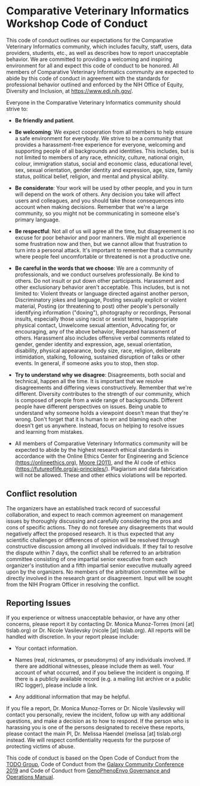 # Comparative Veterinary Informatics Workshop Code of Conduct

This code of conduct outlines our expectations for the Comparative Veterinary Informatics community, which includes faculty, staff, users, data providers, students, etc., as well as describes how to report unacceptable behavior. We are committed to providing a welcoming and inspiring environment for all and expect this code of conduct to be honored. All members of Comparative Veterinary Informatics community are expected to abide by this code of conduct in agreement with the standards for professional behavior outlined and enforced by the NIH Office of Equity, Diversity and Inclusion, at <https://www.edi.nih.gov/>.

Everyone in the Comparative Veterinary Informatics community should strive to: 

-   **Be friendly and patient**.

-   **Be welcoming**: We expect cooperation from all members to help ensure a safe environment for everybody. We strive to be a community that provides a harassment-free experience for everyone, welcoming and supporting people of all backgrounds and identities. This includes, but is not limited to members of any race, ethnicity, culture, national origin, colour, immigration status, social and economic class, educational level, sex, sexual orientation, gender identity and expression, age, size, family status, political belief, religion, and mental and physical ability.

-   **Be considerate**: Your work will be used by other people, and you in turn will depend on the work of others. Any decision you take will affect users and colleagues, and you should take those consequences into account when making decisions. Remember that we're a large community, so you might not be communicating in someone else's primary language.

-   **Be respectful**: Not all of us will agree all the time, but disagreement is no excuse for poor behavior and poor manners. We might all experience some frustration now and then, but we cannot allow that frustration to turn into a personal attack. It's important to remember that a community where people feel uncomfortable or threatened is not a productive one.

-   **Be careful in the words that we choose**: We are a community of professionals, and we conduct ourselves professionally. Be kind to others. Do not insult or put down other participants. Harassment and other exclusionary behavior aren't acceptable. This includes, but is not limited to: Violent threats or language directed against another person, Discriminatory jokes and language, Posting sexually explicit or violent material, Posting (or threatening to post) other people's personally identifying information ("doxing"), photography or recordings, Personal insults, especially those using racist or sexist terms, Inappropriate physical contact, Unwelcome sexual attention, Advocating for, or encouraging, any of the above behavior, Repeated harassment of others. Harassment also includes offensive verbal comments related to gender, gender identity and expression, age, sexual orientation, disability, physical appearance, body size, race, religion, deliberate intimidation, stalking, following, sustained disruption of talks or other events. In general, if someone asks you to stop, then stop.

-   **Try to understand why we disagree**: Disagreements, both social and technical, happen all the time. It is important that we resolve disagreements and differing views constructively. Remember that we're different. Diversity contributes to the strength of our community, which is composed of people from a wide range of backgrounds. Different people have different perspectives on issues. Being unable to understand why someone holds a viewpoint doesn't mean that they're wrong. Don't forget that it is human to err and blaming each other doesn't get us anywhere. Instead, focus on helping to resolve issues and learning from mistakes.

-   All members of Comparative Veterinary Informatics community will be expected to abide by the highest research ethical standards in accordance with the Online Ethics Center for Engineering and Science [(https://onlineethics.org)](https://onlineethics.org), [Moore (2011)](https://www.nsf.gov/bfa/dias/policy/rcr/resources/ethics_oct11.pdf), and the AI code of ethics (<https://futureoflife.org/ai-principles/>). Plagiarism and data fabrication will not be allowed. These and other ethics violations will be reported.

Conflict resolution
-------------------

The organizers have an established track record of successful collaboration, and expect to reach common agreement on management issues by thoroughly discussing and carefully considering the pros and cons of specific actions. They do not foresee any disagreements that would negatively affect the proposed research. It is thus expected that any scientific challenges or differences of opinion will be resolved through constructive discussion among all involved individuals. If they fail to resolve the dispute within 7 days, the conflict shall be referred to an arbitration committee consisting of one impartial senior executive from each organizer's institution and a fifth impartial senior executive mutually agreed upon by the organizers. No members of the arbitration committee will be directly involved in the research grant or disagreement. Input will be sought from the NIH Program Officer in resolving the conflict.

Reporting Issues
----------------

If you experience or witness unacceptable behavior, or have any other concerns, please report it by contacting Dr. Monica Munoz-Torres (moni [at] tislab.org) or Dr. Nicole Vasilevsky (nicole [at] tislab.org). All reports will be handled with discretion. In your report please include:

-   Your contact information.

-   Names (real, nicknames, or pseudonyms) of any individuals involved. If there are additional witnesses, please include them as well. Your account of what occurred, and if you believe the incident is ongoing. If there is a publicly available record (e.g. a mailing list archive or a public IRC logger), please include a link.

-   Any additional information that may be helpful.

If you file a report, Dr. Monica Munoz-Torres or Dr. Nicole Vasilevsky will contact you personally, review the incident, follow up with any additional questions, and make a decision as to how to respond. If the person who is harassing you is one of the persons designated to receive these reports, please contact the main PI, Dr. Melissa Haendel (melissa [at] tislab.org) instead. We will respect confidentiality requests for the purpose of protecting victims of abuse.

This code of conduct is based on the Open Code of Conduct from the [TODO Group](https://todogroup.org/), Code of Conduct from the [Galaxy Community Conference 2019](https://galaxyproject.org/events/gcc2019/conduct/) and Code of Conduct from [GenoPhenoEnvo Governance and Operations Manual](https://zenodo.org/record/3839120).
